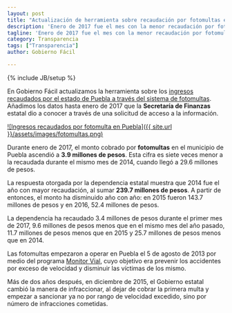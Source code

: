 ```yaml
---
layout: post
title: "Actualización de herramienta sobre recaudación por fotomultas en Puebla"
description: 'Enero de 2017 fue el mes con la menor recaudación por fotomultas en Puebla desde 2014.'
tagline: 'Enero de 2017 fue el mes con la menor recaudación por fotomultas en Puebla desde 2014.'
category: Transparencia
tags: ["Transparencia"]
author: Gobierno Fácil

---
```

{% include JB/setup %}

En Gobierno Fácil actualizamos la herramienta sobre los [ingresos recaudados por el estado de Puebla a través del sistema de fotomultas](https://gobiernofacil.com/herramientas/ingresos-por-fotomulta-puebla). Añadimos los datos hasta enero de 2017 que la **Secretaría de Finanzas** estatal dio a conocer a través de una solicitud de acceso a la información.

[![Ingresos recaudados por fotomulta en Puebla]({{ site.url }}/assets/images/fotomultas.png)](https://gobiernofacil.com/herramientas/ingresos-por-fotomulta-puebla)


Durante enero de 2017, el monto cobrado por **fotomultas** en el municipio de Puebla ascendió a **3.9 millones de pesos**. Esta cifra es siete veces menor a la recaudada durante el mismo mes de 2014, cuando llegó a 29.6 millones de pesos.

La respuesta otorgada por la dependencia estatal muestra que 2014 fue el año con mayor recaudación, al sumar **239.7 millones de pesos**. A partir de entonces, el monto ha disminuido año con año: en 2015 fueron 143.7 millones de pesos y en 2016, 52.4 millones de pesos.

La dependencia ha recaudado 3.4 millones de pesos durante el primer mes de 2017, 9.6 millones de pesos menos que en el mismo mes del año pasado, 11.7 millones de pesos menos que en 2015 y 25.7 millones de pesos menos que en 2014.

Las fotomultas empezaron a operar en Puebla el 5 de agosto de 2013 por medio del programa [Monitor Vial](http://monitorvial.puebla.gob.mx), cuyo objetivo era prevenir los accidentes por exceso de velocidad y disminuir las víctimas de los mismo.

Más de dos años después, en diciembre de 2015, el Gobierno estatal cambió la manera de infraccionar, al dejar de cobrar la primera multa y empezar a sancionar ya no por rango de velocidad excedido, sino por número de infracciones cometidas.